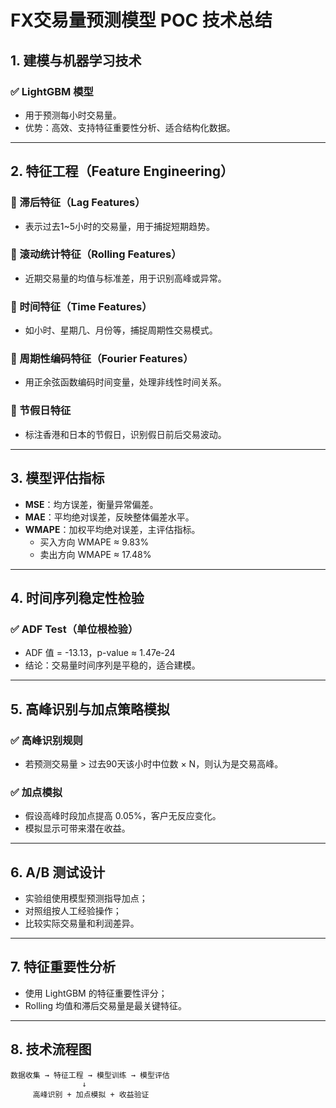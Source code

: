 
# FX交易量预测模型 POC 技术总结

## 1. 建模与机器学习技术

### ✅ LightGBM 模型
- 用于预测每小时交易量。
- 优势：高效、支持特征重要性分析、适合结构化数据。

---

## 2. 特征工程（Feature Engineering）

### 🔹 滞后特征（Lag Features）
- 表示过去1~5小时的交易量，用于捕捉短期趋势。

### 🔹 滚动统计特征（Rolling Features）
- 近期交易量的均值与标准差，用于识别高峰或异常。

### 🔹 时间特征（Time Features）
- 如小时、星期几、月份等，捕捉周期性交易模式。

### 🔹 周期性编码特征（Fourier Features）
- 用正余弦函数编码时间变量，处理非线性时间关系。

### 🔹 节假日特征
- 标注香港和日本的节假日，识别假日前后交易波动。

---

## 3. 模型评估指标

- **MSE**：均方误差，衡量异常偏差。
- **MAE**：平均绝对误差，反映整体偏差水平。
- **WMAPE**：加权平均绝对误差，主评估指标。
  - 买入方向 WMAPE ≈ 9.83%
  - 卖出方向 WMAPE ≈ 17.48%

---

## 4. 时间序列稳定性检验

### ✅ ADF Test（单位根检验）
- ADF 值 = -13.13，p-value ≈ 1.47e-24
- 结论：交易量时间序列是平稳的，适合建模。

---

## 5. 高峰识别与加点策略模拟

### ✅ 高峰识别规则
- 若预测交易量 > 过去90天该小时中位数 × N，则认为是交易高峰。

### ✅ 加点模拟
- 假设高峰时段加点提高 0.05%，客户无反应变化。
- 模拟显示可带来潜在收益。

---

## 6. A/B 测试设计
- 实验组使用模型预测指导加点；
- 对照组按人工经验操作；
- 比较实际交易量和利润差异。

---

## 7. 特征重要性分析
- 使用 LightGBM 的特征重要性评分；
- Rolling 均值和滞后交易量是最关键特征。

---

## 8. 技术流程图

```
数据收集 → 特征工程 → 模型训练 → 模型评估
                ↓
     高峰识别 + 加点模拟 + 收益验证
```
